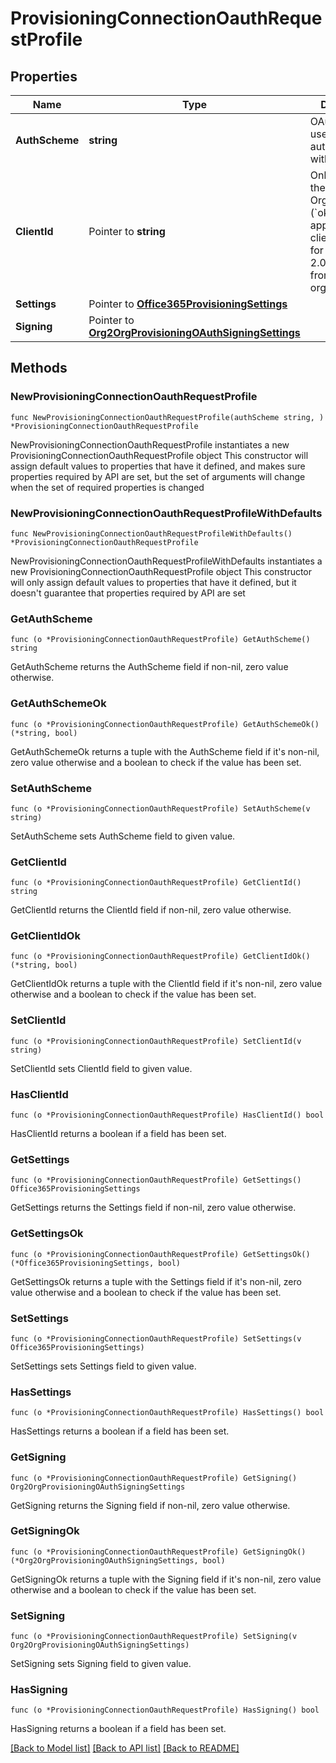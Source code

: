 # ProvisioningConnectionOauthRequestProfile

## Properties

Name | Type | Description | Notes
------------ | ------------- | ------------- | -------------
**AuthScheme** | **string** | OAuth 2.0 is used to authenticate with the app. | 
**ClientId** | Pointer to **string** | Only used for the Okta Org2Org (&#x60;okta_org2org&#x60;) app. The unique client identifier for the OAuth 2.0 service app from the target org. | [optional] 
**Settings** | Pointer to [**Office365ProvisioningSettings**](Office365ProvisioningSettings.md) |  | [optional] 
**Signing** | Pointer to [**Org2OrgProvisioningOAuthSigningSettings**](Org2OrgProvisioningOAuthSigningSettings.md) |  | [optional] 

## Methods

### NewProvisioningConnectionOauthRequestProfile

`func NewProvisioningConnectionOauthRequestProfile(authScheme string, ) *ProvisioningConnectionOauthRequestProfile`

NewProvisioningConnectionOauthRequestProfile instantiates a new ProvisioningConnectionOauthRequestProfile object
This constructor will assign default values to properties that have it defined,
and makes sure properties required by API are set, but the set of arguments
will change when the set of required properties is changed

### NewProvisioningConnectionOauthRequestProfileWithDefaults

`func NewProvisioningConnectionOauthRequestProfileWithDefaults() *ProvisioningConnectionOauthRequestProfile`

NewProvisioningConnectionOauthRequestProfileWithDefaults instantiates a new ProvisioningConnectionOauthRequestProfile object
This constructor will only assign default values to properties that have it defined,
but it doesn't guarantee that properties required by API are set

### GetAuthScheme

`func (o *ProvisioningConnectionOauthRequestProfile) GetAuthScheme() string`

GetAuthScheme returns the AuthScheme field if non-nil, zero value otherwise.

### GetAuthSchemeOk

`func (o *ProvisioningConnectionOauthRequestProfile) GetAuthSchemeOk() (*string, bool)`

GetAuthSchemeOk returns a tuple with the AuthScheme field if it's non-nil, zero value otherwise
and a boolean to check if the value has been set.

### SetAuthScheme

`func (o *ProvisioningConnectionOauthRequestProfile) SetAuthScheme(v string)`

SetAuthScheme sets AuthScheme field to given value.


### GetClientId

`func (o *ProvisioningConnectionOauthRequestProfile) GetClientId() string`

GetClientId returns the ClientId field if non-nil, zero value otherwise.

### GetClientIdOk

`func (o *ProvisioningConnectionOauthRequestProfile) GetClientIdOk() (*string, bool)`

GetClientIdOk returns a tuple with the ClientId field if it's non-nil, zero value otherwise
and a boolean to check if the value has been set.

### SetClientId

`func (o *ProvisioningConnectionOauthRequestProfile) SetClientId(v string)`

SetClientId sets ClientId field to given value.

### HasClientId

`func (o *ProvisioningConnectionOauthRequestProfile) HasClientId() bool`

HasClientId returns a boolean if a field has been set.

### GetSettings

`func (o *ProvisioningConnectionOauthRequestProfile) GetSettings() Office365ProvisioningSettings`

GetSettings returns the Settings field if non-nil, zero value otherwise.

### GetSettingsOk

`func (o *ProvisioningConnectionOauthRequestProfile) GetSettingsOk() (*Office365ProvisioningSettings, bool)`

GetSettingsOk returns a tuple with the Settings field if it's non-nil, zero value otherwise
and a boolean to check if the value has been set.

### SetSettings

`func (o *ProvisioningConnectionOauthRequestProfile) SetSettings(v Office365ProvisioningSettings)`

SetSettings sets Settings field to given value.

### HasSettings

`func (o *ProvisioningConnectionOauthRequestProfile) HasSettings() bool`

HasSettings returns a boolean if a field has been set.

### GetSigning

`func (o *ProvisioningConnectionOauthRequestProfile) GetSigning() Org2OrgProvisioningOAuthSigningSettings`

GetSigning returns the Signing field if non-nil, zero value otherwise.

### GetSigningOk

`func (o *ProvisioningConnectionOauthRequestProfile) GetSigningOk() (*Org2OrgProvisioningOAuthSigningSettings, bool)`

GetSigningOk returns a tuple with the Signing field if it's non-nil, zero value otherwise
and a boolean to check if the value has been set.

### SetSigning

`func (o *ProvisioningConnectionOauthRequestProfile) SetSigning(v Org2OrgProvisioningOAuthSigningSettings)`

SetSigning sets Signing field to given value.

### HasSigning

`func (o *ProvisioningConnectionOauthRequestProfile) HasSigning() bool`

HasSigning returns a boolean if a field has been set.


[[Back to Model list]](../README.md#documentation-for-models) [[Back to API list]](../README.md#documentation-for-api-endpoints) [[Back to README]](../README.md)


